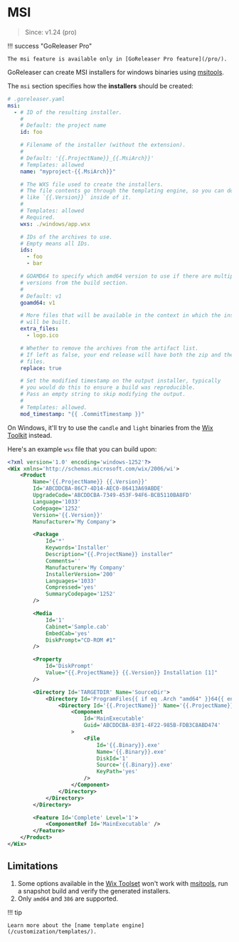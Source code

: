 # MSI

> Since: v1.24 (pro)

!!! success "GoReleaser Pro"

    The msi feature is available only in [GoReleaser Pro feature](/pro/).

GoReleaser can create MSI installers for windows binaries using [msitools][].

The `msi` section specifies how the **installers** should be created:

```yaml
# .goreleaser.yaml
msi:
  - # ID of the resulting installer.
    #
    # Default: the project name
    id: foo

    # Filename of the installer (without the extension).
    #
    # Default: '{{.ProjectName}}_{{.MsiArch}}'
    # Templates: allowed
    name: "myproject-{{.MsiArch}}"

    # The WXS file used to create the installers.
    # The file contents go through the templating engine, so you can do things
    # like `{{.Version}}` inside of it.
    #
    # Templates: allowed
    # Required.
    wxs: ./windows/app.wsx

    # IDs of the archives to use.
    # Empty means all IDs.
    ids:
      - foo
      - bar

    # GOAMD64 to specify which amd64 version to use if there are multiple
    # versions from the build section.
    #
    # Default: v1
    goamd64: v1

    # More files that will be available in the context in which the installer
    # will be built.
    extra_files:
      - logo.ico

    # Whether to remove the archives from the artifact list.
    # If left as false, your end release will have both the zip and the msi
    # files.
    replace: true

    # Set the modified timestamp on the output installer, typically
    # you would do this to ensure a build was reproducible.
    # Pass an empty string to skip modifying the output.
    #
    # Templates: allowed.
    mod_timestamp: "{{ .CommitTimestamp }}"
```

On Windows, it'll try to use the `candle` and `light` binaries from the
[Wix Toolkit][wix] instead.

Here's an example `wsx` file that you can build upon:

```xml
<?xml version='1.0' encoding='windows-1252'?>
<Wix xmlns='http://schemas.microsoft.com/wix/2006/wi'>
	<Product
		Name='{{.ProjectName}} {{.Version}}'
		Id='ABCDDCBA-86C7-4D14-AEC0-86413A69ABDE'
		UpgradeCode='ABCDDCBA-7349-453F-94F6-BCB5110BA8FD'
		Language='1033'
		Codepage='1252'
		Version='{{.Version}}'
		Manufacturer='My Company'>

		<Package
			Id='*'
			Keywords='Installer'
			Description="{{.ProjectName}} installer"
			Comments=''
			Manufacturer='My Company'
			InstallerVersion='200'
			Languages='1033'
			Compressed='yes'
			SummaryCodepage='1252'
		/>

		<Media
			Id='1'
			Cabinet='Sample.cab'
			EmbedCab='yes'
			DiskPrompt="CD-ROM #1"
		/>

		<Property
			Id='DiskPrompt'
			Value="{{.ProjectName}} {{.Version}} Installation [1]"
		/>

		<Directory Id='TARGETDIR' Name='SourceDir'>
			<Directory Id='ProgramFiles{{ if eq .Arch "amd64" }}64{{ end }}Folder' Name='PFiles'>
				<Directory Id='{{.ProjectName}}' Name='{{.ProjectName}}'>
					<Component
						Id='MainExecutable'
						Guid='ABCDDCBA-83F1-4F22-985B-FDB3C8ABD474'
					>
						<File
							Id='{{.Binary}}.exe'
							Name='{{.Binary}}.exe'
							DiskId='1'
							Source='{{.Binary}}.exe'
							KeyPath='yes'
						/>
					</Component>
				</Directory>
			</Directory>
		</Directory>

		<Feature Id='Complete' Level='1'>
			<ComponentRef Id='MainExecutable' />
		</Feature>
	</Product>
</Wix>
```

## Limitations

1. Some options available in the [Wix Toolset][wix] won't work with
   [msitools][], run a snapshot build and verify the generated installers.
1. Only `amd64` and `386` are supported.

!!! tip

    Learn more about the [name template engine](/customization/templates/).

[msitools]: https://wiki.gnome.org/msitools
[wix]: https://wixtoolset.org
